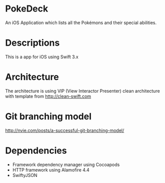 # PokeDeck
An iOS Application which lists all the Pokémons and their special abilities.

# Descriptions
This is a app for iOS using Swift 3.x 

# Architecture
The architecture is using VIP (View Interactor Presenter) clean architecture with template from 
http://clean-swift.com

# Git branching model
http://nvie.com/posts/a-successful-git-branching-model/

# Dependencies
* Framework dependency manager using Cocoapods
* HTTP framework using Alamofire 4.4
* SwiftyJSON

